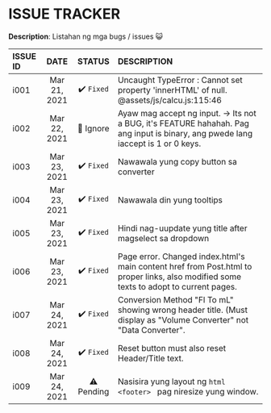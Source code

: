 # ISSUE TRACKER

**Description**:  Listahan ng mga bugs / issues 😺

ISSUE ID   |DATE           |STATUS	    |DESCRIPTION
:----------|:-------------:|:----------:|:----------
i001	     |Mar 21, 2021   |✔️ `Fixed`  |Uncaught TypeError : Cannot set property 'innerHTML' of null. @assets/js/calcu.js:115:46
i002       |Mar 22, 2021   |🔸 Ignore   |Ayaw mag accept ng input. -> Its not a BUG, it's FEATURE hahahah. Pag ang input is binary, ang pwede lang iaccept is 1 or 0 keys. 
i003       |Mar 23, 2021   |✔️ `Fixed`  |Nawawala yung copy button sa converter 
i004       |Mar 23, 2021   |✔️ `Fixed`  |Nawawala din yung tooltips
i005       |Mar 23, 2021   |✔️ `Fixed`  |Hindi nag-uupdate yung title after magselect sa dropdown
i006       |Mar 23, 2021   |✔️ `Fixed`  |Page error. Changed index.html's main content href from Post.html to proper links, also modified some texts to adopt to current pages.
i007       |Mar 24, 2021   |✔️ `Fixed`  |Conversion Method "Fl To mL" showing wrong header title. (Must display as "Volume Converter" not "Data Converter".
i008       |Mar 24, 2021   |✔️ `Fixed`  |Reset button must also reset Header/Title text.
i009       |Mar 24, 2021   |⚠️ Pending  |Nasisira yung layout ng ```html <footer> ``` pag niresize yung window.

